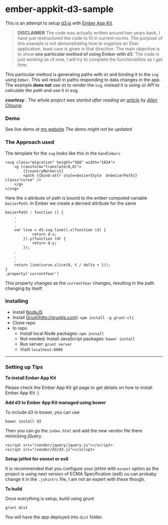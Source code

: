 ember-appkit-d3-sample
======================

This is an attempt to setup [d3.js](http://d3js.org/) with [Ember App Kit](http://iamstef.net/ember-app-kit/). 

>**DISCLAIMER**
>The code was actually written around two years back, I have just restructured the code to fit in current norms.
>The purpose of this example is not demonstrating how to organize an Eber application, least care is given in that direction. 
>The main objective is to show **one particular method of using Ember with d3**.
>The code is just *working* as of now, I will try to complete the functionalities as I get time.

This particular method is generating paths with `d3` and binding it to the `svg` using `Ember`. This will result in paths responding to data changes in the app.
The example **does not** use `d3` to render the `svg`, instead it is *using `d3` API to calculate the path* and use it in svg.

*__courtesy__ : The whole project was started after reading an [article](http://corner.squareup.com/2012/04/building-analytics.html) by [Allen Cheung](http://twitter.com/allenmhc).*

### Demo

See live demo at [my website](http://markupmonks.com/migration/) 
*The demo might not be updated*

### The Approach used

The template for the `svg` looks like this in the `handlebars`

    <svg class="migration" height="568" width="1024">
        <g transform="translate(0,0)">
            {{countryMarkers}}
            <path {{bind-attr style=bezierStyle  d=bezierPath}} class="curve" />
        </g>
    </svg>
    
Here the `d` attribute of path is bound to the ember computed variable `bezierPath`. In Ember we create a derived attribute for the same

    bezierPath : function () {
        .
        .
        .
        var line = d3.svg.line().x(function (d) {
                return d.x;
            }).y(function (d) {
                return d.y;
            });
        .
        .
        .
        return line(curve.slice(0, t / delta + 1));
    }
    .property('currentYear')
    
This property changes as the `currentYear` changes, resulting in the path changing by itself.

### Installing

- Install [NodeJS](http://nodejs.org)
- Install [Grunt|]()http://gruntjs.com): `npm install -g grunt-cli`
- Clone repo
- In repo
  - Install local Node packages: `npm install`
  - Not needed: Install JavaScript packages: `bower install`
  - Run server: `grunt server`
  - Visiit `localhost:8000`


----

### Setting up Tips

**To install Ember App Kit** 

Please check the Ember App Kit git page to get details on how to install Ember App Kit :)

**Add d3 to Ember App Kit managed using bower**

To include d3 in bower, you can use
    
    bower install d3
    
Then you can go the `index.html` and add the new vendor file there mimicking jQuery.

    <script src="/vendor/jquery/jquery.js"></script>
    <script src="/vendor/d3/d3.js"></script>

**Setup jsHint for esnext or es6**

It is recommended that you configure your jsHint with `esnext` option as the project is using next version of ECMA Specification (es6)
ou can probaby change it in the `.jshintrc` file, I am not an expert with these though.

**To build**

Once everything is setup, build using grunt

    grunt dist
    
You will have the app deployed into `dist` folder.


